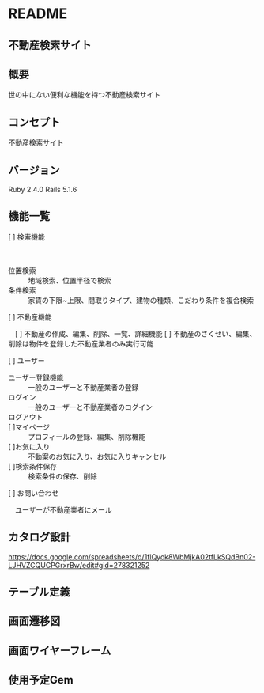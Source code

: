 # README
## 不動産検索サイト
## 概要
世の中にない便利な機能を持つ不動産検索サイト
## コンセプト
不動産検索サイト
## バージョン
Ruby 2.4.0 Rails 5.1.6
## 機能一覧

 [ ] 検索機能

　<dl>
    <dt>位置検索</dt>
      <dd>地域検索、位置半径で検索</dd>
    <dt>条件検索</dt>
      <dd>家賃の下限~上限、間取りタイプ、建物の種類、こだわり条件を複合検索</dd>
  </dl>
  
 [ ] 不動産機能

　[ ] 不動産の作成、編集、削除、一覧、詳細機能
  [ ] 不動産のさくせい、編集、削除は物件を登録した不動産業者のみ実行可能
  
 [ ] ユーザー

  <dl>
    <dt>ユーザー登録機能</dt>
      <dd>一般のユーザーと不動産業者の登録</dd>
    <dt>ログイン</dt>
      <dd>一般のユーザーと不動産業者のログイン</dd>
    <dt>ログアウト</dt>
    <dt>[ ]マイページ</dt>
      <dd>プロフィールの登録、編集、削除機能</dd>
    <dt>[ ]お気に入り</dt>
      <dd>不動案のお気に入り、お気に入りキャンセル</dd>
    <dt>[ ]検索条件保存</dt>
      <dd>検索条件の保存、削除</dd>
  </dl>
  
 [ ] お問い合わせ 

　ユーザーが不動産業者にメール
　
## カタログ設計
https://docs.google.com/spreadsheets/d/1flQyok8WbMjkA02tfLkSQdBn02-LJHVZCQUCPGrxrBw/edit#gid=278321252
## テーブル定義 

## 画面遷移図

## 画面ワイヤーフレーム

## 使用予定Gem